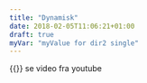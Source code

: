 ```yaml
---
title: "Dynamisk"
date: 2018-02-05T11:06:21+01:00
draft: true
myVar: "myValue for dir2 single" 
---
```

{{<youtube AYMtNkYCa40>}}
se video fra youtube
